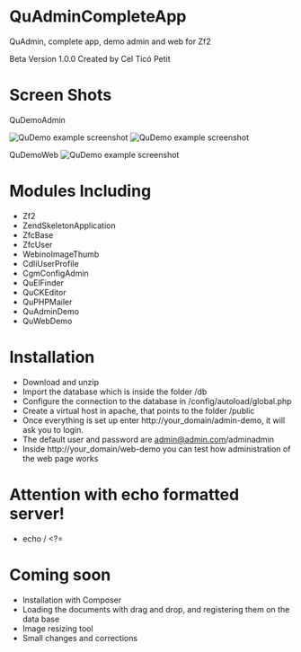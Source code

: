 QuAdminCompleteApp
==================================

QuAdmin, complete app, demo admin and web for Zf2

Beta Version 1.0.0 Created by Cel Ticó Petit

Screen Shots
==================================

QuDemoAdmin

![QuDemo example screenshot](http://cenics.cat/quadmin1.png)
![QuDemo example screenshot](http://cenics.cat/quadmin2.png)

QuDemoWeb
![QuDemo example screenshot](http://cenics.cat/quwebdemo.jpg)

Modules Including
==================================
- Zf2
- ZendSkeletonApplication
- ZfcBase
- ZfcUser
- WebinoImageThumb
- CdliUserProfile
- CgmConfigAdmin
- QuElFinder
- QuCKEditor
- QuPHPMailer
- QuAdminDemo
- QuWebDemo

Installation
==================================
- Download and unzip
- Import the database which is inside the folder /db
- Configure the connection to the database in /config/autoload/global.php
- Create a virtual host in apache, that points to the folder /public
- Once everything is set up enter http://your_domain/admin-demo, it will ask you to login.
- The default user and password are admin@admin.com/adminadmin
- Inside http://your_domain/web-demo you can test how administration of the web page works

Attention with echo formatted server!
==================================
- echo / <?=

Coming soon
==================================
- Installation with Composer
- Loading the documents with drag and drop, and registering them on the data base
- Image resizing tool
- Small changes and corrections